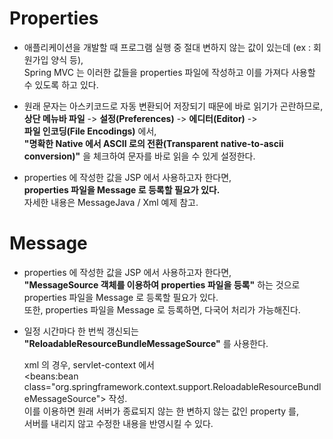 # Properties


* 애플리케이션을 개발할 때 프로그램 실행 중 절대 변하지 않는 값이 있는데
  (ex : 회원가입 양식 등),   
  Spring MVC 는 이러한 값들을 properties 파일에 작성하고 이를 가져다
  사용할 수 있도록 하고 있다.


* 원래 문자는 아스키코드로 자동 변환되어 저장되기 때문에 바로 읽기가 곤란하므로,  
  **상단 메뉴바 파일** -> **설정(Preferences)** -> **에디터(Editor)** ->   
  **파일 인코딩(File Encodings)** 에서,  
  **"명확한 Native 에서 ASCII 로의 전환(Transparent native-to-ascii conversion)"**
  을 체크하여 문자를 바로 읽을 수 있게 설정한다.


* properties 에 작성한 값을 JSP 에서 사용하고자 한다면,  
  **properties 파일을 Message 로 등록할 필요가 있다.**  
  자세한 내용은 MessageJava / Xml 예제 참고.

# Message

* properties 에 작성한 값을 JSP 에서 사용하고자 한다면,  
  **"MessageSource 객체를 이용하여 properties 파일을 등록"** 하는 것으로  
  properties 파일을 Message 로 등록할 필요가 있다.  
  또한, properties 파일을 Message 로 등록하면, 다국어 처리가 가능해진다.


* 일정 시간마다 한 번씩 갱신되는  
  **"ReloadableResourceBundleMessageSource"** 를 사용한다.  
  
  xml 의 경우, servlet-context 에서  
  <beans:bean class="org.springframework.context.support.ReloadableResourceBundleMessageSource"> 작성.  
  이를 이용하면 원래 서버가 종료되지 않는 한 변하지 않는 값인 property 를,  
  서버를 내리지 않고 수정한 내용을 반영시킬 수 있다.

